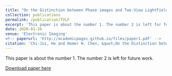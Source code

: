 ```yaml
---
title: "On the Distinction between Phase images and Two-View LightField for PDAF of Mobile Imaging"
collection: publications
permalink: /publication/TVLF
excerpt: 'This paper is about the number 1. The number 2 is left for future work.'
date: 2020-01-26
venue: 'Electronic Imaging'
<!-- paperurl: 'http://academicpages.github.io/files/paper1.pdf' -->
citation: 'Chi-Jui, Ho and Homer H. Chen, &quot;On the Distinction between Phase images and Two-View LightField for PDAF of Mobile Imaging&quot; <i>Electronic Imaging 2020</i>.'
---
```

This paper is about the number 1. The number 2 is left for future work.

[Download paper here](http://academicpages.github.io/files/paper1.pdf)


<!-- Recommended citation: Your Name, You. (2010). "Paper Title Number 2." <i>Journal 1</i>. 1(2). -->
